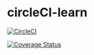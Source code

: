 # circleCI-learn

[![CircleCI](https://circleci.com/gh/niyongaboaristide17/circleCI-learn.svg?style=shield&circle-token=cd1836a044509c0f6fea93d34cc42ce254d41e5e)](https://circleci.com/gh/niyongaboaristide17/circleCI-learn)

[![Coverage Status](https://coveralls.io/repos/github/niyongaboaristide17/circleCI-learn/badge.svg?branch=develop)](https://coveralls.io/github/niyongaboaristide17/circleCI-learn)